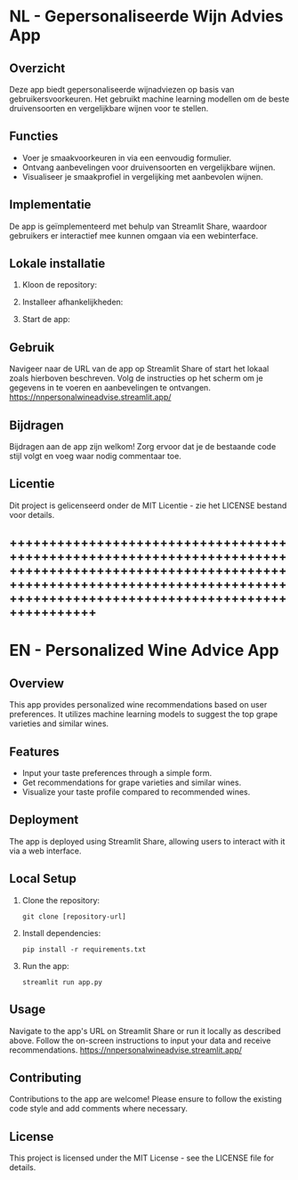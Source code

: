 # NL - Gepersonaliseerde Wijn Advies App

## Overzicht
Deze app biedt gepersonaliseerde wijnadviezen op basis van gebruikersvoorkeuren. Het gebruikt machine learning modellen om de beste druivensoorten en vergelijkbare wijnen voor te stellen.

## Functies
- Voer je smaakvoorkeuren in via een eenvoudig formulier.
- Ontvang aanbevelingen voor druivensoorten en vergelijkbare wijnen.
- Visualiseer je smaakprofiel in vergelijking met aanbevolen wijnen.

## Implementatie
De app is geïmplementeerd met behulp van Streamlit Share, waardoor gebruikers er interactief mee kunnen omgaan via een webinterface.

## Lokale installatie
1. Kloon de repository:

2. Installeer afhankelijkheden:

3. Start de app:

## Gebruik
Navigeer naar de URL van de app op Streamlit Share of start het lokaal zoals hierboven beschreven. Volg de instructies op het scherm om je gegevens in te voeren en aanbevelingen te ontvangen.
https://nnpersonalwineadvise.streamlit.app/

## Bijdragen
Bijdragen aan de app zijn welkom! Zorg ervoor dat je de bestaande code stijl volgt en voeg waar nodig commentaar toe.

## Licentie
Dit project is gelicenseerd onder de MIT Licentie - zie het LICENSE bestand voor details.

## ++++++++++++++++++++++++++++++++++++++++++++++++++++++++++++++++++++++++++++++++++++++++++++++++++++++++++++++++++++++++++++++++++++++++++++++++++++++++++++++++++++++++++++++++++++++++++ ##

# EN - Personalized Wine Advice App

## Overview
This app provides personalized wine recommendations based on user preferences. It utilizes machine learning models to suggest the top grape varieties and similar wines.

## Features
- Input your taste preferences through a simple form.
- Get recommendations for grape varieties and similar wines.
- Visualize your taste profile compared to recommended wines.

## Deployment
The app is deployed using Streamlit Share, allowing users to interact with it via a web interface.

## Local Setup
1. Clone the repository:
   ```
   git clone [repository-url]
   ```
2. Install dependencies:
   ```
   pip install -r requirements.txt
   ```
3. Run the app:
   ```
   streamlit run app.py
   ```

## Usage
Navigate to the app's URL on Streamlit Share or run it locally as described above. Follow the on-screen instructions to input your data and receive recommendations.
https://nnpersonalwineadvise.streamlit.app/

## Contributing
Contributions to the app are welcome! Please ensure to follow the existing code style and add comments where necessary.

## License
This project is licensed under the MIT License - see the LICENSE file for details.
